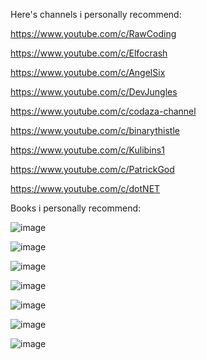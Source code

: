 Here's channels i personally recommend:

  https://www.youtube.com/c/RawCoding
  
  https://www.youtube.com/c/Elfocrash
  
  https://www.youtube.com/c/AngelSix
  
  https://www.youtube.com/c/DevJungles
  
  https://www.youtube.com/c/codaza-channel

  https://www.youtube.com/c/binarythistle
  
  https://www.youtube.com/c/Kulibins1

  https://www.youtube.com/c/PatrickGod

  https://www.youtube.com/c/dotNET


Books i personally recommend:

![image](https://user-images.githubusercontent.com/31139781/188283415-e4acb69e-8974-4417-9cd5-c3135b1c405b.png)

![image](https://user-images.githubusercontent.com/31139781/188286081-9427aee9-ce64-43c0-92c7-c9c3e532f2d4.png)

![image](https://user-images.githubusercontent.com/31139781/188286101-fa2dd643-7d59-4ee3-9cf7-c0ba7e2b5918.png)

![image](https://user-images.githubusercontent.com/31139781/188704698-b4cd2825-2900-4123-9750-b1c2afeebd9a.png)

![image](https://user-images.githubusercontent.com/31139781/189395045-69342043-92f1-4390-bf0d-9ae0e4bd51f8.png)

![image](https://user-images.githubusercontent.com/31139781/190714706-48d46f1d-c441-42c5-a68e-193ef9866a02.png)

![image](https://user-images.githubusercontent.com/31139781/190920697-b6401d98-088c-4d1e-9235-85c8fa02bd25.png)

